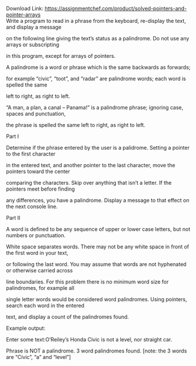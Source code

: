 Download Link: https://assignmentchef.com/product/solved-pointers-and-pointer-arrays
<br>
Write a program to read in a phrase from the keyboard, re-display the text, and display a message

on the following line giving the text’s status as a palindrome. Do not use any arrays or subscripting

in this program, except for arrays of pointers.

A palindrome is a word or phrase which is the same backwards as forwards;

for example “civic”, “toot”, and “radar” are palindrome words; each word is spelled the same

left to right, as right to left.

“A man, a plan, a canal – Panama!” is a palindrome phrase; ignoring case, spaces and punctuation,

the phrase is spelled the same left to right, as right to left.

Part I

Determine if the phrase entered by the user is a palidrome. Setting a pointer to the first character

in the entered text, and another pointer to the last character, move the pointers toward the center

comparing the characters. Skip over anything that isn’t a letter. If the pointers meet before finding

any differences, you have a palindrome. Display a message to that effect on the next console line.

Part II

A word is defined to be any sequence of upper or lower case letters, but not numbers or punctuation.

White space separates words. There may not be any white space in front of the first word in your text,

or following the last word. You may assume that words are not hyphenated or otherwise carried across

line boundaries. For this problem there is no minimum word size for palindromes, for example all

single letter words would be considered word palindromes. Using pointers, search each word in the entered

text, and display a count of the palindromes found.

Example output:

Enter some text:O’Reiley’s Honda Civic is not a level, nor straight car.

Phrase is NOT a palindrome. 3 word palindromes found. [note: the 3 words are “Civic”, “a” and “level”]